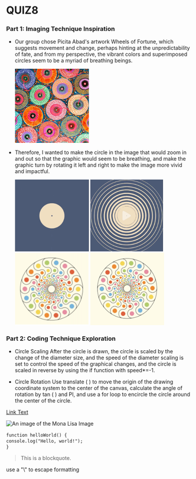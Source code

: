 # QUIZ8

### Part 1: Imaging Technique Inspiration
<!-- #### Header 4
##### Header 5
###### Header 6 -->

<!-- **Bold Text** or __Bold Text__ -->
<!-- *Italic Text* or _Italic Text_ -->

- Our group chose Picita Abad's artwork Wheels of Fortune, which suggests movement and change, perhaps hinting at the unpredictability of fate, and from my perspective, the vibrant colors and superimposed circles seem to be a myriad of breathing beings.
  <div align=centre> <img src="assets/Pacita_Abad.jpg" width="200px" >

- Therefore, I wanted to make the circle in the image that would zoom in and out so that the graphic would seem to be breathing, and make the graphic turn by rotating it left and right to make the image more vivid and impactful.
  <div align=centre> <img src="assets/circle1.jpg" width="200px" >  <img src="assets/circle2.jpg" width="197px" > 
  <div align=centre> <img src="assets/dot1.png" width="200px" > <img src="assets/dot2.png" width="200px" >

### Part 2: Coding Technique Exploration
- Circle Scaling
  After the circle is drawn, the circle is scaled by the change of the diameter size, and the speed of the diameter scaling is set to control the speed of the graphical changes, and the circle is scaled in reverse by using the if function with speed*=-1.

- Circle Rotation
  Use translate ( ) to move the origin of the drawing coordinate system to the center of the canvas, calculate the angle of rotation by tan ( ) and PI, and use a for loop to encircle the circle around the center of the circle.




<!-- 1. First Item
2. Second Item
3. Third Item -->

[Link Text](https://www.google.com)


![An image of the Mona Lisa Image](assets/Mona_Lisa.jpg)

```
function helloWorld() {
console.log("Hello, world!");
}
```

> This is a blockquote.

use a "\\" to escape formatting

